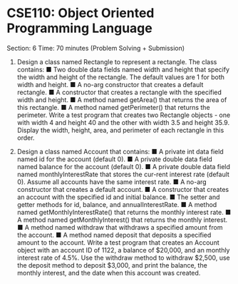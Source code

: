 # CSE110: Object Oriented Programming Language
Section: 6
Time: 70 minutes (Problem Solving + Submission)

1. Design a class named Rectangle to represent a rectangle. The class contains:
■ Two double data fields named width and height that specify the width and height of the
rectangle. The default values are 1 for both width and height.
■ A no-arg constructor that creates a default rectangle.
■ A constructor that creates a rectangle with the specified width and height.
■ A method named getArea() that returns the area of this rectangle.
■ A method named getPerimeter() that returns the perimeter.
Write a test program that creates two Rectangle objects - one with width 4 and height 40 and
the other with width 3.5 and height 35.9. Display the width, height, area, and perimeter of
each rectangle in this order.

2. Design a class named Account that contains:
■ A private int data field named id for the account (default 0).
■ A private double data field named balance for the account (default 0).
■ A private double data field named monthlyInterestRate that stores the cur-rent interest rate
(default 0). Assume all accounts have the same interest rate.
■ A no-arg constructor that creates a default account.
■ A constructor that creates an account with the specified id and initial balance.
■ The setter and getter methods for id, balance, and annualInterestRate.
■ A method named getMonthlyInterestRate() that returns the monthly interest rate.
■ A method named getMonthlyInterest() that returns the monthly interest.
■ A method named withdraw that withdraws a specified amount from the account.
■ A method named deposit that deposits a specified amount to the account.
Write a test program that creates an Account object with an account ID of 1122, a balance of
$20,000, and an monthly interest rate of 4.5%. Use the withdraw method to withdraw $2,500,
use the deposit method to deposit $3,000, and print the balance, the monthly interest, and the
date when this account was created.
